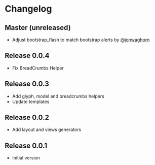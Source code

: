 # Changelog

## Master (unreleased)

* Adjust bootstrap_flash to match bootstrap alerts by [@jonwaghorn][]

## Release 0.0.4

* Fix BreadCrumbs Helper

## Release 0.0.3

* Add glyph, model and breadcrumbs helpers
* Update templates

## Release 0.0.2

* Add layout and views generators

## Release 0.0.1

* Initial version


[@jonwaghorn]: https://github.com/jonwaghorn
